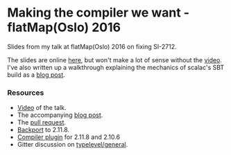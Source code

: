 # Making the compiler we want - flatMap(Oslo) 2016

Slides from my talk at flatMap(Oslo) 2016 on fixing SI-2712.

The slides are online [here](http://milessabin.com/talks/2016/05/03/flatmap-si2712-2016), but won't make a lot of sense
without the [video](https://vimeo.com/channels/flatmap2016/165922514). I've also written up a walkthrough
explaining the mechanics of scalac's SBT build as a [blog post](http://milessabin.com/blog/2016/05/13/scalac-hacking).

### Resources

* [Video](https://vimeo.com/channels/flatmap2016/165922514) of the talk.
* The accompanying [blog post](http://milessabin.com/blog/2016/05/13/scalac-hacking).
* The [pull request](https://github.com/scala/scala/pull/5102).
* [Backport](https://github.com/milessabin/si2712fix-demo) to 2.11.8.
* [Compiler plugin](https://github.com/milessabin/si2712fix-plugin) for 2.11.8 and 2.10.6
* Gitter discussion on [typelevel/general](http://gitter.im/typelevel/general).

